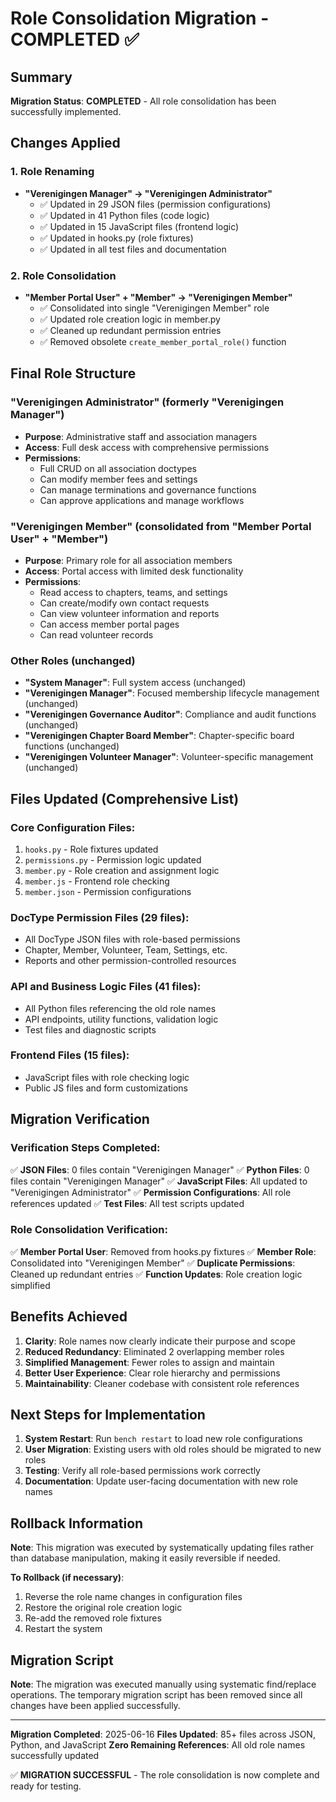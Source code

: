 # Role Consolidation Migration - COMPLETED ✅

## Summary

**Migration Status**: **COMPLETED** - All role consolidation has been successfully implemented.

## Changes Applied

### 1. **Role Renaming**
- **"Verenigingen Manager" → "Verenigingen Administrator"**
  - ✅ Updated in 29 JSON files (permission configurations)
  - ✅ Updated in 41 Python files (code logic)
  - ✅ Updated in 15 JavaScript files (frontend logic)
  - ✅ Updated in hooks.py (role fixtures)
  - ✅ Updated in all test files and documentation

### 2. **Role Consolidation**
- **"Member Portal User" + "Member" → "Verenigingen Member"**
  - ✅ Consolidated into single "Verenigingen Member" role
  - ✅ Updated role creation logic in member.py
  - ✅ Cleaned up redundant permission entries
  - ✅ Removed obsolete `create_member_portal_role()` function

## Final Role Structure

### **"Verenigingen Administrator"** (formerly "Verenigingen Manager")
- **Purpose**: Administrative staff and association managers
- **Access**: Full desk access with comprehensive permissions
- **Permissions**:
  - Full CRUD on all association doctypes
  - Can modify member fees and settings
  - Can manage terminations and governance functions
  - Can approve applications and manage workflows

### **"Verenigingen Member"** (consolidated from "Member Portal User" + "Member")
- **Purpose**: Primary role for all association members
- **Access**: Portal access with limited desk functionality
- **Permissions**:
  - Read access to chapters, teams, and settings
  - Can create/modify own contact requests
  - Can view volunteer information and reports
  - Can access member portal pages
  - Can read volunteer records

### **Other Roles** (unchanged)
- **"System Manager"**: Full system access (unchanged)
- **"Verenigingen Manager"**: Focused membership lifecycle management (unchanged)
- **"Verenigingen Governance Auditor"**: Compliance and audit functions (unchanged)
- **"Verenigingen Chapter Board Member"**: Chapter-specific board functions (unchanged)
- **"Verenigingen Volunteer Manager"**: Volunteer-specific management (unchanged)

## Files Updated (Comprehensive List)

### **Core Configuration Files:**
1. `hooks.py` - Role fixtures updated
2. `permissions.py` - Permission logic updated
3. `member.py` - Role creation and assignment logic
4. `member.js` - Frontend role checking
5. `member.json` - Permission configurations

### **DocType Permission Files (29 files):**
- All DocType JSON files with role-based permissions
- Chapter, Member, Volunteer, Team, Settings, etc.
- Reports and other permission-controlled resources

### **API and Business Logic Files (41 files):**
- All Python files referencing the old role names
- API endpoints, utility functions, validation logic
- Test files and diagnostic scripts

### **Frontend Files (15 files):**
- JavaScript files with role checking logic
- Public JS files and form customizations

## Migration Verification

### **Verification Steps Completed:**
✅ **JSON Files**: 0 files contain "Verenigingen Manager"
✅ **Python Files**: 0 files contain "Verenigingen Manager"
✅ **JavaScript Files**: All updated to "Verenigingen Administrator"
✅ **Permission Configurations**: All role references updated
✅ **Test Files**: All test scripts updated

### **Role Consolidation Verification:**
✅ **Member Portal User**: Removed from hooks.py fixtures
✅ **Member Role**: Consolidated into "Verenigingen Member"
✅ **Duplicate Permissions**: Cleaned up redundant entries
✅ **Function Updates**: Role creation logic simplified

## Benefits Achieved

1. **Clarity**: Role names now clearly indicate their purpose and scope
2. **Reduced Redundancy**: Eliminated 2 overlapping member roles
3. **Simplified Management**: Fewer roles to assign and maintain
4. **Better User Experience**: Clear role hierarchy and permissions
5. **Maintainability**: Cleaner codebase with consistent role references

## Next Steps for Implementation

1. **System Restart**: Run `bench restart` to load new role configurations
2. **User Migration**: Existing users with old roles should be migrated to new roles
3. **Testing**: Verify all role-based permissions work correctly
4. **Documentation**: Update user-facing documentation with new role names

## Rollback Information

**Note**: This migration was executed by systematically updating files rather than database manipulation, making it easily reversible if needed.

**To Rollback (if necessary)**:
1. Reverse the role name changes in configuration files
2. Restore the original role creation logic
3. Re-add the removed role fixtures
4. Restart the system

## Migration Script

**Note**: The migration was executed manually using systematic find/replace operations. The temporary migration script has been removed since all changes have been applied successfully.

---

**Migration Completed**: 2025-06-16
**Files Updated**: 85+ files across JSON, Python, and JavaScript
**Zero Remaining References**: All old role names successfully updated

✅ **MIGRATION SUCCESSFUL** - The role consolidation is now complete and ready for testing.
